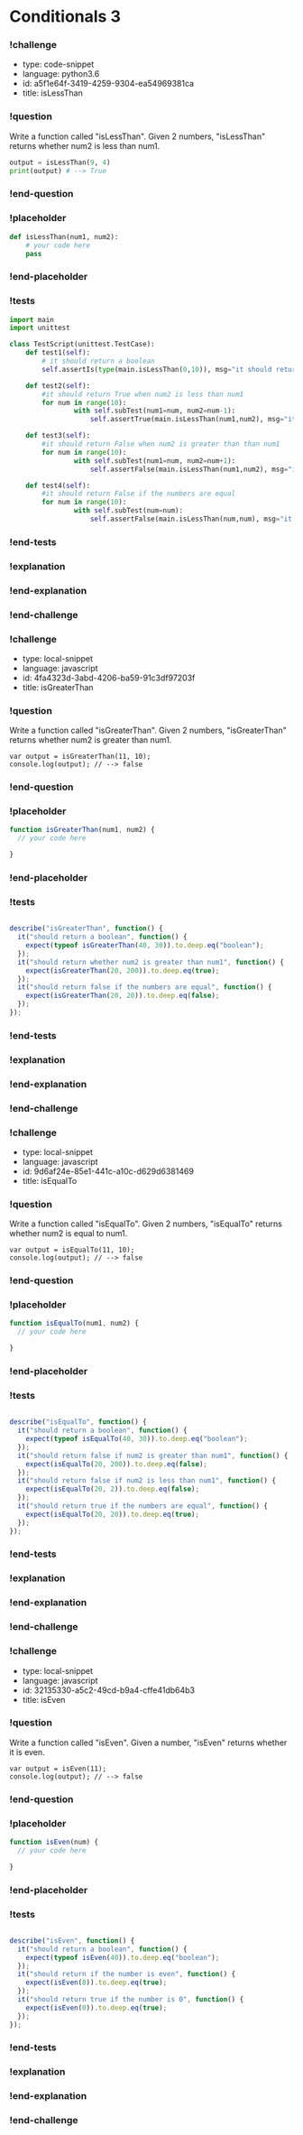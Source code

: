 # Conditionals 3

### !challenge

* type: code-snippet
* language: python3.6
* id: a5f1e64f-3419-4259-9304-ea54969381ca
* title: isLessThan

### !question

Write a function called "isLessThan".
Given 2 numbers, "isLessThan" returns whether num2 is less than num1.

```python
output = isLessThan(9, 4)
print(output) # --> True
```


### !end-question

### !placeholder

```python
def isLessThan(num1, num2):
    # your code here
    pass


```

### !end-placeholder

### !tests

```python
import main
import unittest

class TestScript(unittest.TestCase):
    def test1(self):
        # it should return a boolean
        self.assertIs(type(main.isLessThan(0,10)), msg="it should return a boolean")

    def test2(self):
        #it should return True when num2 is less than num1
        for num in range(10):
                with self.subTest(num1=num, num2=num-1):
                    self.assertTrue(main.isLessThan(num1,num2), msg="it should return True if num2 is less than num1")

    def test3(self):
        #it should return False when num2 is greater than than num1
        for num in range(10):
                with self.subTest(num1=num, num2=num+1):
                    self.assertFalse(main.isLessThan(num1,num2), msg="it should return False if num2 is greater than num1")

    def test4(self):
        #it should return False if the numbers are equal
        for num in range(10):
                with self.subTest(num=num):
                    self.assertFalse(main.isLessThan(num,num), msg="it should return False if the numbers are equal")

```

### !end-tests

### !explanation

### !end-explanation

### !end-challenge
### !challenge

* type: local-snippet
* language: javascript
* id: 4fa4323d-3abd-4206-ba59-91c3df97203f
* title: isGreaterThan

### !question

Write a function called "isGreaterThan".
Given 2 numbers, "isGreaterThan" returns whether num2 is greater than num1.

```
var output = isGreaterThan(11, 10);
console.log(output); // --> false
```

### !end-question

### !placeholder

```js
function isGreaterThan(num1, num2) {
  // your code here

}
```

### !end-placeholder

### !tests

```js

describe("isGreaterThan", function() {
  it("should return a boolean", function() {
    expect(typeof isGreaterThan(40, 30)).to.deep.eq("boolean");
  });
  it("should return whether num2 is greater than num1", function() {
    expect(isGreaterThan(20, 200)).to.deep.eq(true);
  });
  it("should return false if the numbers are equal", function() {
    expect(isGreaterThan(20, 20)).to.deep.eq(false);
  });
});

```

### !end-tests

### !explanation

### !end-explanation

### !end-challenge

### !challenge

* type: local-snippet
* language: javascript
* id: 9d6af24e-85e1-441c-a10c-d629d6381469
* title: isEqualTo

### !question

Write a function called "isEqualTo".
Given 2 numbers, "isEqualTo" returns whether num2 is equal to num1.

```
var output = isEqualTo(11, 10);
console.log(output); // --> false
```

### !end-question

### !placeholder

```js
function isEqualTo(num1, num2) {
  // your code here

}
```

### !end-placeholder

### !tests

```js

describe("isEqualTo", function() {
  it("should return a boolean", function() {
    expect(typeof isEqualTo(40, 30)).to.deep.eq("boolean");
  });
  it("should return false if num2 is greater than num1", function() {
    expect(isEqualTo(20, 200)).to.deep.eq(false);
  });
  it("should return false if num2 is less than num1", function() {
    expect(isEqualTo(20, 2)).to.deep.eq(false);
  });
  it("should return true if the numbers are equal", function() {
    expect(isEqualTo(20, 20)).to.deep.eq(true);
  });
});

```

### !end-tests

### !explanation

### !end-explanation

### !end-challenge

### !challenge

* type: local-snippet
* language: javascript
* id: 32135330-a5c2-49cd-b9a4-cffe41db64b3
* title: isEven

### !question

Write a function called "isEven".
Given a number, "isEven" returns whether it is even.

```
var output = isEven(11);
console.log(output); // --> false
```

### !end-question

### !placeholder

```js
function isEven(num) {
  // your code here

}
```

### !end-placeholder

### !tests

```js

describe("isEven", function() {
  it("should return a boolean", function() {
    expect(typeof isEven(40)).to.deep.eq("boolean");
  });
  it("should return if the number is even", function() {
    expect(isEven(8)).to.deep.eq(true);
  });
  it("should return true if the number is 0", function() {
    expect(isEven(0)).to.deep.eq(true);
  });
});

```

### !end-tests

### !explanation

### !end-explanation

### !end-challenge
